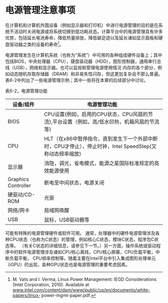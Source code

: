 # 电源管理注意事项

在计算机和计算机外围设备（例如显示器和打印机）中进行电源管理的目的是在系统不活动时关闭电源或将系统切换到低功耗状态。计算平台中的电源管理具有许多优势，包括延长电池寿命，降低热量排放，降低碳足迹以及延长诸如显示面板和硬盘驱动器之类的设备的寿命[^4]。

电源管理发生在计算机系统（也称为“系统”）中可用的各种组成硬件设备上；其中包括BIOS，中央处理器（CPU），硬盘驱动器（HDD），图形控制器，通用串行总线（USB），网络和显示器。也可以监视和管理电源使用情况
内存的各个部分，例如动态随机存取存储器（DRAM）和非易失性闪存，但这更加复杂且不那么普遍。表6-2中列出了一些电源管理示例；其中一些将在本章的后续部分中讨论。

表6-2，电源管理功能

| 设备/组件 | 电源管理功能 |
| ------- | --- | 
| BIOS | CPU设置(例如，启用的CPU状态，CPU风扇的节流),平台设置（例如，高/低水印热，机箱风扇的节流等)| 
| CPU | HLT（在x86中暂停指令，直到发生下一个外部中断时，CPU才停止），停止时钟，Intel SpeedStep(又称动态频率缩放)| 
| 显示器 | 消隐，调光，省电模式，能源之星国际标准规定的高效能源使用 |
| Graphics Controller | 断电至中间状态，电源关闭 |
| 硬驱动/CD-ROM | 光驱 |
| 网络/网卡 | 局域网唤醒 |
| USB | 鼠标，USB驱动器等 |

可能有特殊的电源管理硬件或软件可用。 通常，处理器中的硬件电源管理涉及各种CPU状态（也称为C状态）的管理，例如核心C状态，模块C状态，程序包C状态等。 （有关C状态的详细信息，请参见下一节。）另一方面，操作系统或驱动程序中的软件电源管理涉及诸如CPU核心离线，CPU核心屏蔽，CPU负载平衡，中断负载平衡， CPU频率控制等。随着主要在Intel平台中引入集成图形处理单元（iGPU）的出现，各种GPU状态也是电源管理的重要考虑因素。

[^4]: M. Vats and I. Verma, Linux Power Management: IEGD Considerations (Intel Corporation, 2010). Available at www.intel.com/content/dam/www/public/us/en/documents/white-papers/linux- power-mgmt-paper.pdf.